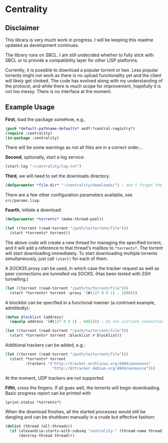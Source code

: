 <!--- Copyright (c) 2020 Andrey Dubovik <andrei@dubovik.eu> --->

# Centrality

## Disclaimer

This library is very much work in progress. I will be keeping this readme updated as development continues.

The library runs on SBCL. I am still undecided whether to fully stick with SBCL or to provide a compatibility layer for other LISP platforms.

Currently, it is possible to download a popular torrent or two. Less popular torrents might not work as there is no upload functionality yet and the client will likely get choked. The code has evolved along with my understanding of the protocol, and while there is much scope for improvement, hopefully it is not too messy. There is no interface at the moment.

## Example Usage

**First**, load the package somehow, e.g.,

```lisp
(push *default-pathname-defaults* asdf:*central-registry*)
(require :centrality)
(in-package :centrality)
```

There will be some warnings as not all files are in a correct order...

**Second**, optionally, start a log service:

```lisp
(start-log "~/centrality/log.txt")
```

**Third**, we will need to set the downloads directory.

```lisp
(defparameter *file-dir* "~/centrality/downloads/") ; don't forget the trailing slash, no proper handling of pathnames yet...
```
There are a few other configuration parameters available, see `src/params.lisp`.

**Fourth**, initiate a download:

```lisp
(defparameter *torrents* (make-thread-pool))

(let ((torrent (read-torrent "/path/to/torrent/file")))
  (start *torrents* torrent))
```

The above code will create a new thread for managing the specified torrent, and it will add a reference to that thread's mailbox to `*torrents*`. The torrent will start downloading immediately. To start downloading multiple torrents simultaneously, just call `(start)` for each of them.

A SOCKS5 proxy can be used, in which case the tracker request as well as peer connections are tunnelled via SOCKS. (Has been tested with SSH tunnelling.)

```lisp
(let ((torrent (read-torrent "/path/to/torrent/file")))
  (start *torrents* torrent :proxy '(#(127 0 0 1) . 1080)))
```

A blocklist can be specified in a functional manner (a contrived example, admittedly):

```lisp
(defun blocklist (address)
  (equalp address '(#(127 0 0 1) . 6881))) ; Do not initiate connections with 127.0.0.1:6881

(let ((torrent (read-torrent "/path/to/torrent/file")))
  (start *torrents* torrent :blocklist #'blocklist))
```

Additional trackers can be added, e.g.:

```lisp
(let ((torrent (read-torrent "/path/to/torrent/file")))
  (start *torrents* torrent
         :trackers '("http://tracker.archlinux.org:6969/announce"
                     "http://bttracker.debian.org:6969/announce")))
```

At the moment, UDP trackers are not supported.

**Fifth**, cross the fingers. If all goes well, the torrents will begin downloading. Basic progress report can be printed with

```lisp
(print-status *torrents*)
```

When the download finishes, all the started processes would still be dangling and can be shutdown manually in a crude but effective fashion:

```lisp
(dolist (thread (all-threads))
  (if (alexandria:starts-with-subseq "centrality-" (thread-name thread))
      (destroy-thread thread)))
```
